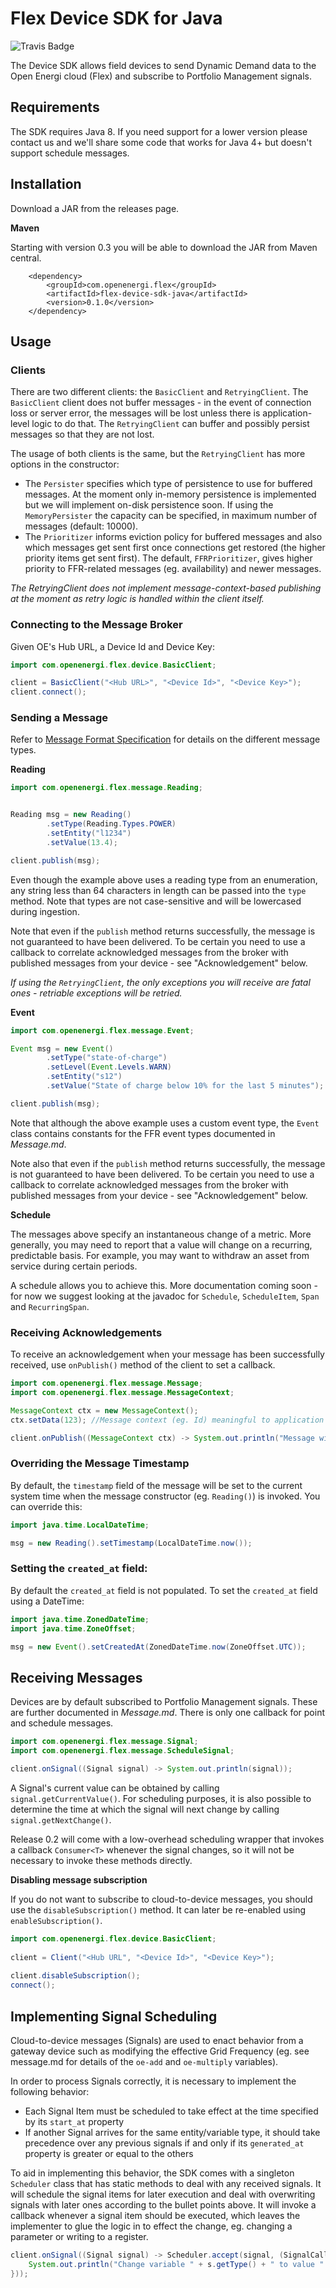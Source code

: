 # Flex Device SDK for Java
![Travis Badge](https://travis-ci.org/openenergi/flex-device-sdk-java.svg?branch=master)


The Device SDK allows field devices to send Dynamic Demand data to the Open Energi cloud (Flex) and subscribe to Portfolio Management signals.

## Requirements

The SDK requires Java 8. If you need support for a lower version please contact us and we'll share some code that works for Java 4+ but doesn't support schedule messages.

## Installation

Download a JAR from the releases page. 

**Maven**

Starting with version 0.3 you will be able to download the JAR from Maven central.

```
	<dependency>
  		<groupId>com.openenergi.flex</groupId>
  		<artifactId>flex-device-sdk-java</artifactId>
  		<version>0.1.0</version>
  	</dependency>
```

## Usage

### Clients

There are two different clients: the `BasicClient` and `RetryingClient`. The `BasicClient` client does not buffer messages - in the event of connection loss or server error, the messages will be lost unless there is application-level logic to do that. The `RetryingClient` can buffer and possibly persist messages so that they are not lost.

The usage of both clients is the same, but the `RetryingClient` has more options in the constructor:

* The `Persister` specifies which type of persistence to use for buffered messages. At the moment only in-memory persistence is implemented but we will implement on-disk persistence soon. If using the `MemoryPersister` the capacity can be specified, in maximum number of messages (default: 10000).
* The `Prioritizer` informs eviction policy for buffered messages and also which messages get sent first once connections get restored (the higher priority items get sent first). The default, `FFRPrioritizer`, gives higher priority to FFR-related messages (eg. availability) and newer messages.

*The RetryingClient does not implement message-context-based publishing at the moment as retry logic is handled within the client itself.*

### Connecting to the Message Broker

Given OE's Hub URL, a Device Id and Device Key:

```java
import com.openenergi.flex.device.BasicClient;

client = BasicClient("<Hub URL>", "<Device Id>", "<Device Key>");	
client.connect(); 	
```

### Sending a Message

Refer to [Message Format Specification](https://github.com/openenergi/flex-device-sdk-java/blob/master/Messages.md) for details on the different message types.

**Reading**

```java
import com.openenergi.flex.message.Reading;


Reading msg = new Reading()
		.setType(Reading.Types.POWER)
		.setEntity("l1234")
		.setValue(13.4);

client.publish(msg);
```

Even though the example above uses a reading type from an enumeration, any string less than 64 characters in length can be passed into the `type` method. Note that types are not case-sensitive and will be lowercased during ingestion.

Note that even if the `publish` method returns successfully, the message is not guaranteed to have been delivered. To be certain you need to use a callback to correlate acknowledged messages from the broker with published messages from your device - see "Acknowledgement" below.

*If using the `RetryingClient`, the only exceptions you will receive are fatal ones - retriable exceptions will be retried.*

**Event**

```java
import com.openenergi.flex.message.Event;

Event msg = new Event()
		.setType("state-of-charge")
		.setLevel(Event.Levels.WARN)
		.setEntity("s12")
		.setValue("State of charge below 10% for the last 5 minutes");

client.publish(msg);
```

Note that although the above example uses a custom event type, the `Event` class contains constants for the FFR event types documented in *Message.md*.

Note also that even if the `publish` method returns successfully, the message is not guaranteed to have been delivered. To be certain you need to use a callback to correlate acknowledged messages from the broker with published messages from your device - see "Acknowledgement" below.

**Schedule**

The messages above specify an instantaneous change of a metric. More generally, you may need to report that a value will change on a recurring, predictable basis. For example, you may want to withdraw an asset from service during certain periods.

A schedule allows you to achieve this. More documentation coming soon - for now we suggest looking at the javadoc for `Schedule`, `ScheduleItem`, `Span` and `RecurringSpan`.

### Receiving Acknowledgements

To receive an acknowledgement when your message has been successfully received, use `onPublish()` method of the client to set a callback. 

```java
import com.openenergi.flex.message.Message;
import com.openenergi.flex.message.MessageContext;

MessageContext ctx = new MessageContext();
ctx.setData(123); //Message context (eg. Id) meaningful to application - can be any object

client.onPublish((MessageContext ctx) -> System.out.println("Message with Id " + ctx.getData().toString() + " published!"));
```

### Overriding the Message Timestamp

By default, the `timestamp` field of the message will be set to the current system time when the message constructor (eg. `Reading()`) is invoked. You can override this:

```java
import java.time.LocalDateTime;

msg = new Reading().setTimestamp(LocalDateTime.now());
```
    
### Setting the `created_at` field:

By default the `created_at` field is not populated. To set the `created_at` field using a DateTime:

```java
import java.time.ZonedDateTime;
import java.time.ZoneOffset;

msg = new Event().setCreatedAt(ZonedDateTime.now(ZoneOffset.UTC));
```

## Receiving Messages

Devices are by default subscribed to Portfolio Management signals. These are further documented in *Message.md*. There is only one callback for point and schedule messages.

```java
import com.openenergi.flex.message.Signal;
import com.openenergi.flex.message.ScheduleSignal;

client.onSignal((Signal signal) -> System.out.println(signal));
```

A Signal's current value can be obtained by calling `signal.getCurrentValue()`. For scheduling purposes, it is also possible to determine the time at which the signal will next change by calling `signal.getNextChange()`.

Release 0.2 will come with a low-overhead scheduling wrapper that invokes a callback `Consumer<T>` whenever the signal changes, so it will not be necessary to invoke these methods directly.

**Disabling message subscription**

If you do not want to subscribe to cloud-to-device messages, you should use the `disableSubscription()` method. It can later be re-enabled using `enableSubscription()`.

```java
import com.openenergi.flex.device.BasicClient;
    
client = Client("<Hub URL", "<Device Id>", "<Device Key>");
   
client.disableSubscription();
connect();
```

## Implementing Signal Scheduling

Cloud-to-device messages (Signals) are used to enact behavior from a gateway device such as modifying the effective Grid Frequency (eg. see message.md for details of the `oe-add` and `oe-multiply` variables). 

In order to process Signals correctly, it is necessary to implement the following behavior:

- Each Signal Item must be scheduled to take effect at the time specified by its `start_at` property
- If another Signal arrives for the same entity/variable type, it should take precedence over any previous signals if and only if its `generated_at` property is greater or equal to the others

To aid in implementing this behavior, the SDK comes with a singleton `Scheduler` class that has static methods to deal with any received signals. It will schedule the signal items for later execution and deal with overwriting signals with later ones according to the bullet points above. It will invoke a callback whenever a signal item should be executed, which leaves the implementer to glue the logic in to effect the change, eg. changing a parameter or writing to a register.

```java
client.onSignal((Signal signal) -> Scheduler.accept(signal, (SignalCallbackItem s) -> {
	System.out.println("Change variable " + s.getType() + " to value " + s.getValue() + " for entity " + s.getEntity());
}));

```
